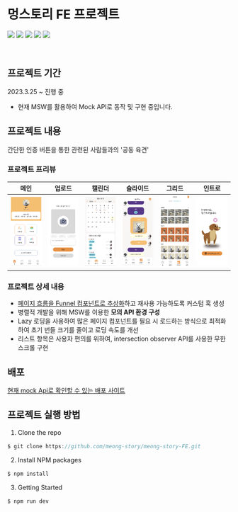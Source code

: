 # 멍스토리 FE 프로젝트

<p>
<img src="https://img.shields.io/badge/React-61DAFB?style=flat-square&logo=React&logoColor=black"/>
<img src="https://img.shields.io/badge/Typescript-3178C6?style=flat-square&logo=Typescript&logoColor=white"/>
<img src="https://img.shields.io/badge/styled components-DB7093?style=flat-square&logo=styled-components&logoColor=white"/>
<img src="https://img.shields.io/badge/React query-FF4154?style=flat-square&logo=React Query&logoColor=white"/>
<img src="https://img.shields.io/badge/MSW-000000?style=flat-square&logo=MSW&logoColor=white"/>
</p>

<br/>

## 프로젝트 기간

2023.3.25 ~ 진행 중

- 현재 MSW를 활용하여 Mock API로 동작 및 구현 중입니다.

## 프로젝트 내용

간단한 인증 버튼을 통한 관련된 사람들과의 '공동 육견'

### 프로젝트 프리뷰

| 메인                                        | 업로드                                        | 캘린더                                          | 슬라이드                                     | 그리드                                      | 인트로                                       |
| ------------------------------------------- | --------------------------------------------- | ----------------------------------------------- | -------------------------------------------- | ------------------------------------------- | -------------------------------------------- |
| <img src='./images/main.png' width='500px'> | <img src='./images/upload.png' width='500px'> | <img src='./images/calendar.png' width='500px'> | <img src='./images/slide.png' width='500px'> | <img src='./images/grid.png' width='500px'> | <img src='./images/intro.png' width='500px'> |

### 프로젝트 상세 내용

- [페이지 흐름을 Funnel 컴포넌트로 추상화](https://github.com/meong-story/meong-story-FE/pull/20)하고 재사용 가능하도록 커스텀 훅 생성
- 병렬적 개발을 위해 MSW를 이용한 **모의 API 환경 구성**
- Lazy 로딩을 사용하여 많은 페이지 컴포넌트를 필요 시 로드하는 방식으로 최적화하여 초기 번들 크기를 줄이고 로딩 속도를 개선
- 리스트 항목은 사용자 편의를 위하여, intersection observer API를 사용한 무한스크롤 구현

## 배포

[현재 mock Api로 확인할 수 있는 배포 사이트](https://meong-story.vercel.app/)<br/>

## 프로젝트 실행 방법

1. Clone the repo

```javascript
$ git clone https://github.com/meong-story/meong-story-FE.git
```

2. Install NPM packages

```javascript
$ npm install
```

3. Getting Started

```javascript
$ npm run dev
```

<br/>
